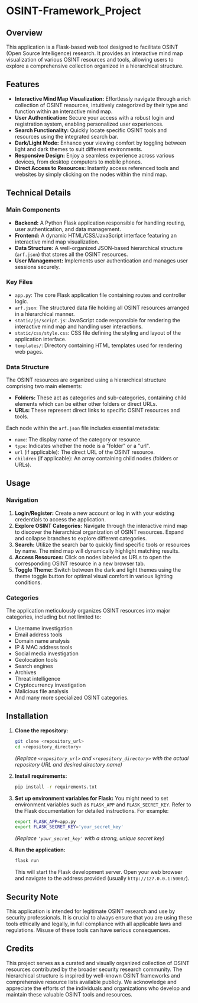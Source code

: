# OSINT-Framework_Project

## Overview

This application is a Flask-based web tool designed to facilitate OSINT (Open Source Intelligence) research. It provides an interactive mind map visualization of various OSINT resources and tools, allowing users to explore a comprehensive collection organized in a hierarchical structure.

## Features

* **Interactive Mind Map Visualization:** Effortlessly navigate through a rich collection of OSINT resources, intuitively categorized by their type and function within an interactive mind map.
* **User Authentication:** Secure your access with a robust login and registration system, enabling personalized user experiences.
* **Search Functionality:** Quickly locate specific OSINT tools and resources using the integrated search bar.
* **Dark/Light Mode:** Enhance your viewing comfort by toggling between light and dark themes to suit different environments.
* **Responsive Design:** Enjoy a seamless experience across various devices, from desktop computers to mobile phones.
* **Direct Access to Resources:** Instantly access referenced tools and websites by simply clicking on the nodes within the mind map.

## Technical Details

### Main Components

* **Backend:** A Python Flask application responsible for handling routing, user authentication, and data management.
* **Frontend:** A dynamic HTML/CSS/JavaScript interface featuring an interactive mind map visualization.
* **Data Structure:** A well-organized JSON-based hierarchical structure (`arf.json`) that stores all the OSINT resources.
* **User Management:** Implements user authentication and manages user sessions securely.

### Key Files

* `app.py`: The core Flask application file containing routes and controller logic.
* `arf.json`: The structured data file holding all OSINT resources arranged in a hierarchical manner.
* `static/js/script.js`: JavaScript code responsible for rendering the interactive mind map and handling user interactions.
* `static/css/style.css`: CSS file defining the styling and layout of the application interface.
* `templates/`: Directory containing HTML templates used for rendering web pages.

### Data Structure

The OSINT resources are organized using a hierarchical structure comprising two main elements:

* **Folders:** These act as categories and sub-categories, containing child elements which can be either other folders or direct URLs.
* **URLs:** These represent direct links to specific OSINT resources and tools.

Each node within the `arf.json` file includes essential metadata:

* `name`: The display name of the category or resource.
* `type`: Indicates whether the node is a "folder" or a "url".
* `url` (if applicable): The direct URL of the OSINT resource.
* `children` (if applicable): An array containing child nodes (folders or URLs).

## Usage

### Navigation

1.  **Login/Register:** Create a new account or log in with your existing credentials to access the application.
2.  **Explore OSINT Categories:** Navigate through the interactive mind map to discover the hierarchical organization of OSINT resources. Expand and collapse branches to explore different categories.
3.  **Search:** Utilize the search bar to quickly find specific tools or resources by name. The mind map will dynamically highlight matching results.
4.  **Access Resources:** Click on nodes labeled as URLs to open the corresponding OSINT resource in a new browser tab.
5.  **Toggle Theme:** Switch between the dark and light themes using the theme toggle button for optimal visual comfort in various lighting conditions.

### Categories

The application meticulously organizes OSINT resources into major categories, including but not limited to:

* Username investigation
* Email address tools
* Domain name analysis
* IP & MAC address tools
* Social media investigation
* Geolocation tools
* Search engines
* Archives
* Threat intelligence
* Cryptocurrency investigation
* Malicious file analysis
* And many more specialized OSINT categories.

## Installation

1.  **Clone the repository:**
    ```bash
    git clone <repository_url>
    cd <repository_directory>
    ```
    *(Replace `<repository_url>` and `<repository_directory>` with the actual repository URL and desired directory name)*

2.  **Install requirements:**
    ```bash
    pip install -r requirements.txt
    ```

3.  **Set up environment variables for Flask:**
    You might need to set environment variables such as `FLASK_APP` and `FLASK_SECRET_KEY`. Refer to the Flask documentation for detailed instructions. For example:
    ```bash
    export FLASK_APP=app.py
    export FLASK_SECRET_KEY='your_secret_key'
    ```
    *(Replace `'your_secret_key'` with a strong, unique secret key)*

4.  **Run the application:**
    ```bash
    flask run
    ```
    This will start the Flask development server. Open your web browser and navigate to the address provided (usually `http://127.0.0.1:5000/`).

## Security Note

This application is intended for legitimate OSINT research and use by security professionals. It is crucial to always ensure that you are using these tools ethically and legally, in full compliance with all applicable laws and regulations. Misuse of these tools can have serious consequences.

## Credits

This project serves as a curated and visually organized collection of OSINT resources contributed by the broader security research community. The hierarchical structure is inspired by well-known OSINT frameworks and comprehensive resource lists available publicly. We acknowledge and appreciate the efforts of the individuals and organizations who develop and maintain these valuable OSINT tools and resources.
